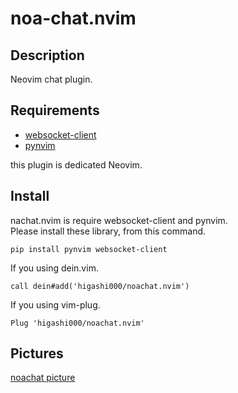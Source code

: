 # noa-chat.nvim

## Description
Neovim chat plugin.<br>

## Requirements
- [websocket-client](https://github.com/websocket-client/websocket-client)
- [pynvim](https://github.com/neovim/pynvim)

this plugin is dedicated Neovim.<br>

## Install
nachat.nvim is require websocket-client and pynvim.<br>
Please install these library, from this command.<br>
```
pip install pynvim websocket-client
```

If you using dein.vim.<br>
```
call dein#add('higashi000/noachat.nvim')
```

If you using vim-plug.<br>
```
Plug 'higashi000/noachat.nvim'
```

## Pictures
[noachat picture](https://github.com/higashi000/sarahck.vim)
